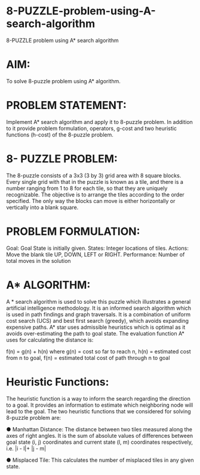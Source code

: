 # 8-PUZZLE-problem-using-A-search-algorithm
8-PUZZLE problem using A* search algorithm

# AIM:
To solve 8-puzzle problem using A* algorithm.

# PROBLEM STATEMENT:
Implement A* search algorithm and apply it to 8-puzzle problem. In addition to it provide
problem formulation, operators, g-cost and two heuristic functions (h-cost) of the 8-puzzle
problem.

# 8- PUZZLE PROBLEM:
The 8-puzzle consists of a 3x3 (3 by 3) grid area with 8 square blocks. Every single grid with that
in the puzzle is known as a tile, and there is a number ranging from 1 to 8 for each tile, so that
they are uniquely recognizable. The objective is to arrange the tiles according to the order
specified. The only way the blocks can move is either horizontally or vertically into a blank
square.

# PROBLEM FORMULATION:
Goal: Goal State is initially given.
States: Integer locations of tiles.
Actions: Move the blank tile UP, DOWN, LEFT or RIGHT.
Performance: Number of total moves in the solution

# A* ALGORITHM:
A * search algorithm is used to solve this puzzle which illustrates a general artificial intelligence
methodology. It is an informed search algorithm which is used in path findings and graph
traversals. It is a combination of uniform cost search (UCS) and best first search (greedy), which
avoids expanding expensive paths. A* star uses admissible heuristics which is optimal as it
avoids over-estimating the path to goal state. The evaluation function A* uses for calculating
the distance is:

f(n) = g(n) + h(n) where
g(n) = cost so far to reach n,
h(n) = estimated cost from n to goal,
f(n) = estimated total cost of path through n to goal

# Heuristic Functions:
The heuristic function is a way to inform the search regarding the direction to a goal. It provides
an information to estimate which neighboring node will lead to the goal. The two heuristic
functions that we considered for solving 8-puzzle problem are:

  ● Manhattan Distance: The distance between two tiles measured along the axes of
right angles. It is the sum of absolute values of differences between goal state (i, j)
coordinates and current state (l, m) coordinates respectively, i.e. |i - l|+ |j - m|

  ● Misplaced Tile: This calculates the number of misplaced tiles in any given state.
